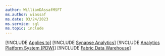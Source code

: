 ```yaml
---
author: WilliamDAssafMSFT
ms.author: wiassaf
ms.date: 03/24/2023
ms.service: sql
ms.topic: include
---
```


[!INCLUDE [Applies to](../../includes/applies-md.md)] [!INCLUDE [Synapse Analytics](_asa.md)] [!INCLUDE [Analytics Platform System (PDW)](../../includes/applies-to-version/_pdw.md)] [!INCLUDE [Fabric Data Warehouse](../../includes/applies-to-version/_fabric-dw.md)] 
